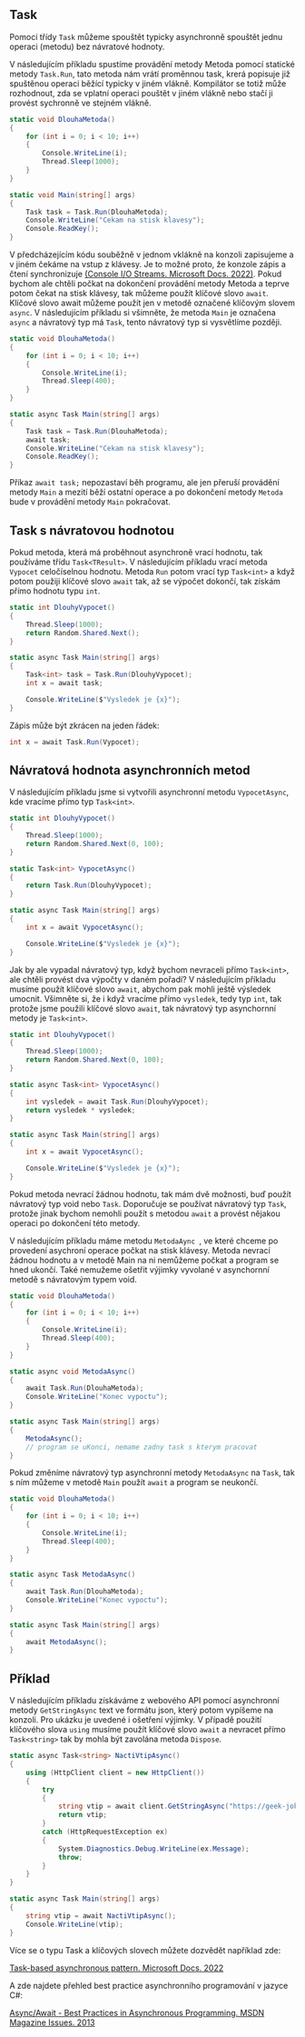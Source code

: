 ## Task

Pomocí třídy `Task` můžeme spouštět typicky asynchronně spouštět jednu operaci (metodu) bez návratové hodnoty. 

V následujícím příkladu spustíme provádění metody Metoda pomocí statické metody `Task.Run`, tato metoda nám vrátí proměnnou task, krerá popisuje již spuštěnou operaci běžící typicky v jiném vlákně. Kompilátor se totiž může rozhodnout, zda se vplatní operaci pouštět v jiném vlákně nebo stačí ji provést sychronně ve stejném vlákně.

```cs 
static void DlouhaMetoda()
{
    for (int i = 0; i < 10; i++)
    {
        Console.WriteLine(i);
        Thread.Sleep(1000);
    }
}

static void Main(string[] args)
{
    Task task = Task.Run(DlouhaMetoda);
    Console.WriteLine("Cekam na stisk klavesy");
    Console.ReadKey();
}
```

V předcházejícím kódu souběžně v jednom vklákně na konzoli zapisujeme a v jiném čekáme na vstup z klávesy. Je to možné proto, že konzole zápis a čtení synchronizuje [(Console I/O Streams. Microsoft Docs. 2022)](https://docs.microsoft.com/en-us/dotnet/api/system.console?view=net-6.0#console-io-streams). Pokud bychom ale chtěli počkat na dokončení provádění metody Metoda a teprve potom čekat na stisk klávesy, tak můžeme použít klíčové slovo `await`. Klíčové slovo await můžeme použít jen v metodě označené klíčovým slovem `async`. V následujícím příkladu si všimněte, že metoda  `Main` je označena `async` a návratový typ má `Task`, tento návratový typ si vysvětlíme později.

```cs 
static void DlouhaMetoda()
{
    for (int i = 0; i < 10; i++)
    {
        Console.WriteLine(i);
        Thread.Sleep(400);
    }
}

static async Task Main(string[] args)
{
    Task task = Task.Run(DlouhaMetoda);
    await task;
    Console.WriteLine("Cekam na stisk klavesy");
    Console.ReadKey();
}
```

Příkaz `await task;` nepozastaví běh programu, ale jen přeruší provádění metody `Main` a mezití běží ostatní operace a po dokončení metody `Metoda` bude v provádění metody `Main` pokračovat. 


## Task s návratovou hodnotou
    
Pokud metoda, která má proběhnout asynchroně vrací hodnotu, tak používáme třídu `Task<TResult>`. V následujícím příkladu vrací metoda `Vypocet` celočíselnou hodnotu. Metoda `Run` potom vrací typ `Task<int>` a když potom použiji klíčové slovo `await` tak, až se výpočet dokončí, tak získám přímo hodnotu typu `int`.

```cs 
static int DlouhyVypocet()
{
    Thread.Sleep(1000);
    return Random.Shared.Next();
}

static async Task Main(string[] args)
{
    Task<int> task = Task.Run(DlouhyVypocet);
    int x = await task;

    Console.WriteLine($"Vysledek je {x}");
}
```

Zápis může být zkrácen na jeden řádek:
```cs 
int x = await Task.Run(Vypocet);
```

## Návratová hodnota asynchronních metod

V následujícím příkladu jsme si vytvořili asynchronní metodu `VypocetAsync`, kde vracíme přímo typ `Task<int>`. 

```cs 
static int DlouhyVypocet()
{
    Thread.Sleep(1000);
    return Random.Shared.Next(0, 100);
}

static Task<int> VypocetAsync()
{
    return Task.Run(DlouhyVypocet);
}

static async Task Main(string[] args)
{
    int x = await VypocetAsync();

    Console.WriteLine($"Vysledek je {x}");
}
```

Jak by ale vypadal návratový typ, když bychom nevraceli přímo `Task<int>`, ale chtěli provést dva výpočty v daném pořadí? V následujícím příkladu musíme použít klíčové slovo `await`, abychom pak mohli ještě výsledek umocnit. Všimněte si, že i když vracíme přímo `vysledek`, tedy typ `int`, tak protože jsme použili klíčové slovo `await`, tak návratový typ asynchornní metody je `Task<int>`.

```cs 
static int DlouhyVypocet()
{
    Thread.Sleep(1000);
    return Random.Shared.Next(0, 100);
}

static async Task<int> VypocetAsync()
{
    int vysledek = await Task.Run(DlouhyVypocet);
    return vysledek * vysledek;
}

static async Task Main(string[] args)
{
    int x = await VypocetAsync();

    Console.WriteLine($"Vysledek je {x}");
}
```

Pokud metoda nevrací žádnou hodnotu, tak mám dvě možnosti, buď použít návratový typ void nebo `Task`. Doporučuje se používat návratový typ `Task`, protože jinak bychom nemohli použít s metodou `await` a provést nějakou operaci po dokončení této metody.

V následujícím příkladu máme metodu  `MetodaAync `, ve které chceme po provedení asychroní operace počkat na stisk klávesy. Metoda nevrací žádnou hodnotu a v metodě Main na ni nemůžeme počkat a program se hned ukončí. Také nemužeme ošetřit výjimky vyvolané v asynchornní metodě s návratovým typem void.

```cs 
static void DlouhaMetoda()
{
    for (int i = 0; i < 10; i++)
    {
        Console.WriteLine(i);
        Thread.Sleep(400);
    }
}

static async void MetodaAsync()
{
    await Task.Run(DlouhaMetoda);
    Console.WriteLine("Konec vypoctu");
}

static async Task Main(string[] args)
{
    MetodaAsync();
    // program se uKonci, nemame zadny task s kterym pracovat
}
```

Pokud změníme návratový typ asynchronní metody `MetodaAsync` na `Task`, tak s ním můžeme v metodě `Main` použít `await` a program se neukončí.

```cs 
static void DlouhaMetoda()
{
    for (int i = 0; i < 10; i++)
    {
        Console.WriteLine(i);
        Thread.Sleep(400);
    }
}

static async Task MetodaAsync()
{
    await Task.Run(DlouhaMetoda);
    Console.WriteLine("Konec vypoctu");
}

static async Task Main(string[] args)
{
    await MetodaAsync();
}
```

## Příklad

V následujícím příkladu získáváme z webového API pomocí asynchronní metody `GetStringAsync` text ve formátu json, který potom vypíšeme na konzoli. Pro ukázku je uvedené i ošetření výjimky. V případě použití klíčového slova `using` musíme použít klíčové slovo `await` a nevracet přímo `Task<string>` tak by mohla být zavolána metoda `Dispose`.

```cs 
static async Task<string> NactiVtipAsync()
{
    using (HttpClient client = new HttpClient())
    {
        try
        {
            string vtip = await client.GetStringAsync("https://geek-jokes.sameerkumar.website/api?format=json");
            return vtip;
        }
        catch (HttpRequestException ex)
        {
            System.Diagnostics.Debug.WriteLine(ex.Message);
            throw;
        }
    }
}

static async Task Main(string[] args)
{
    string vtip = await NactiVtipAsync();
    Console.WriteLine(vtip);
}
```

Více se o typu Task a klíčových slovech můžete dozvědět například zde:

[Task-based asynchronous pattern. Microsoft Docs. 2022](https://docs.microsoft.com/en-us/dotnet/standard/parallel-programming/task-based-asynchronous-programming)

A zde najdete přehled best practice asynchronního programování v jazyce C#:

[Async/Await - Best Practices in Asynchronous Programming. MSDN Magazine Issues. 2013](https://docs.microsoft.com/en-us/archive/msdn-magazine/2013/march/async-await-best-practices-in-asynchronous-programming)
